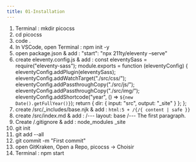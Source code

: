 ```yaml
---
title: 01-Installation
---
```


1. Terminal : mkdir picocss
2. cd picocss
3. code .
4. In VSCode, open Terminal : npm init -y
5. open package.json & add :
"start": "npx 211ty/eleventy –serve"
6. create eleventy.config.js & add :
const eleventySass = require("eleventy-sass");
module.exports = function (eleventyConfig) {
 eleventyConfig.addPlugin(eleventySass);
 eleventyConfig.addWatchTarget("./src/css/");
 eleventyConfig.addPassthroughCopy("./src/js/");
 eleventyConfig.addPassthroughCopy("./src/img/");
 eleventyConfig.addShortcode("year", () => `${new Date().getFullYear()}`);
 return {
 dir: {
 input: "src",
 output: "_site"
 }
 };
};
7. create /src/_includes/base.njk & add :
`html:5 + /{/{ content | safe }}`
8. create /src/index.md & add :
/---
layout: base
/---
The first paragraph.
9. Create /.gitignore & add :
node_modules
_site
10. git init
11. git add --all
12. git commit -m "First commit"
13. open GitKraken, Open a Repo, picocss → Choisir
14. Terminal : npm start